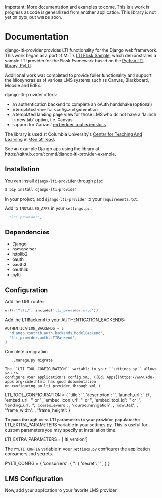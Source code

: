 Important: More documentation and examples to come. This is a work in progress as code is generalized from another application. This library is not yet on pypi, but will be soon.

# Documentation

django-lti-provider provides LTI functionality for the Django web framework. This
work began as a port of MIT's [LTI Flask Sample](https://github.com/mitodl/mit_lti_flask_sample),
which demonstrates a sample LTI provider for the Flask Framework based on 
the [Python LTI library, PyLTI](https://github.com/mitodl/pylti).

Additional work was completed to provide fuller functionality and support the idiosyncrasies of various LMS systems
such as Canvas, Blackboard, Moodle and EdEx.

django-lti-provider offers:
* an authentication backend to complete an oAuth handshake (optional)
* a templated view for config.xml generation
* a templated landing page view for those LMS who do not have a 'launch in new tab' option, i.e. Canvas
* support for Canvas' [embedded tool extensions](https://canvas.instructure.com/doc/api/file.editor_button_tools.html)

The library is used at Columbia University's [Center for Teaching And Learning](http://ctl.columbia.edu) in [Mediathread](http://www.github.com/ccnmtl/mediathread).

See an example Django app using the library at https://github.com/ccnmtl/django-lti-provider-example.

## Installation

You can install ```django-lti-provider``` through ```pip```::
```python
$ pip install django-lti-provider
```
In your project, add ```django-lti-provider``` to your ```requirements.txt```.

Add to ```INSTALLED_APPS``` in your ```settings.py```::
```python
  'lti_provider',
```

## Dependencies

* Django
* nameparser
* httplib2
* oauth
* oauth2
* oauthlib
* pylti

## Configuration

Add the URL route::
```python
url(r'^lti/', include('lti_provider.urls'))

```

Add the LTIBackend to your AUTHENTICATION_BACKENDS:
```python
AUTHENTICATION_BACKENDS = [
  'django.contrib.auth.backends.ModelBackend',
  'lti_provider.auth.LTIBackend',
]
```

Complete a migration
```python
   ./manage.py migrate
```

```
The ``LTI_TOOL_CONFIGURATION`` variable in your ``settings.py`` allows you to
configure your application's config.xml. ([Edu Apps](https://www.edu-apps.org/code.html) has good documentation
on configuring an lti provider through xml.)
```
LTI_TOOL_CONFIGURATION = {
    'title': '<your lti provider title>',
    'description': '<your description>',
    'launch_url': 'lti/',
    'embed_url': '<the view endpoint for an embed tool>' or '',
    'embed_icon_url': '<the icon url to use for an embed tool>' or '',
    'embed_tool_id': '<the embed tool id>' or '',
    'landing_url': '<the view landing page>',
    'course_aware': <True or False>,
    'course_navigation': <True or False>,
    'new_tab': <True or False>,
    'frame_width': <width in pixels>,
    'frame_height': <height in pixels>
}

To pass through extra LTI parameters to your provider, populate the LTI_EXTRA_PARAMETERS variable in your settings.py.
This is useful for custom parameters you may specify at installation time.

LTI_EXTRA_PARAMETERS = ['lti_version']

The ``PYLTI_CONFIG`` variable in your ``settings.py`` configures the 
application consumers and secrets.

PYLTI_CONFIG = {
    'consumers': {
        '<random number string>': {
            'secret': '<random number string>'
        }
    }
}

## LMS Configuration

Now, add your application to your favorite LMS provider.
